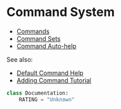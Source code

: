# Command System

- [Commands](Commands) 
- [Command Sets](Command-Sets)
- [Command Auto-help](Help-System#command-auto-help-system)

See also:
- [Default Command Help](Default-Command-Help)
- [Adding Command Tutorial](Adding-Command-Tutorial)

```python
class Documentation:
    RATING = "Unknown"
```